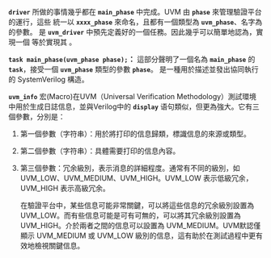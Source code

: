 **`driver`** 所做的事情幾乎都在 **`main_phase`** 中完成。UVM 由 **`phase`** 來管理驗證平台的運行，這些  統一以 **`xxxx_phase`** 來命名，且都有一個類型為 **`uvm_phase`**、名字為  的參數。 是 **`uvm_driver`** 中預先定義好的一個任務。因此幾乎可以簡單地認為，實現一個  等於實現其 。

**`task main_phase(uvm_phase phase);`：** 這部分聲明了一個名為 **`main_phase`** 的 **`task`**，接受一個 **`uvm_phase`** 類型的參數 **`phase`**。 是一種用於描述並發出協同執行的 SystemVerilog 構造。

**`uvm_info`** 宏(Macro)在UVM（Universal Verification Methodology）測試環境中用於生成日誌信息，並與Verilog中的 **`display`** 语句類似，但更為強大。它有三個參數，分別是：

1. 第一個參數（字符串）：用於將打印的信息歸類，標識信息的來源或類型。
2. 第二個參數（字符串）：具體需要打印的信息內容。
3. 第三個參數：冗余級別，表示消息的詳細程度。通常有不同的級別，如UVM_LOW、UVM_MEDIUM、UVM_HIGH。UVM_LOW 表示低級冗余，UVM_HIGH 表示高級冗余。
    
    在驗證平台中，某些信息可能非常關鍵，可以將這些信息的冗余級別設置為 UVM_LOW。而有些信息可能是可有可無的，可以將其冗余級別設置為 UVM_HIGH。介於兩者之間的信息可以設置為 UVM_MEDIUM。UVM默認僅顯示 UVM_MEDIUM 或 UVM_LOW 級別的信息，這有助於在測試過程中更有效地檢視關鍵信息。

